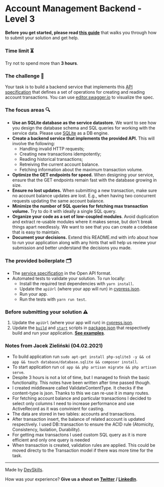 # Account Management Backend - Level 3

**Before you get started, please read [this guide](https://www.notion.so/Get-started-with-your-assignment-dade100d93054a6db1036ce294bdaeb6)** that walks you through how to submit your solution and get help.

### Time limit ⏳

Try not to spend more than **3 hours**.

### The challenge 🎯

Your task is to build a backend service that implements this [API specification](api-specification.yml) that defines a set of operations for creating and reading account transactions. You can use [editor.swagger.io](https://editor.swagger.io/) to visualize the spec.

### The focus areas 🔍
- **Use an SQLite database as the service datastore.** We want to see how you design the database schema and SQL queries for working with the service data. Please use [SQLite](https://www.sqlite.org/index.html) as a DB engine.
- **Create a backend service that implements the provided API.** This will involve the following:
  - Handling invalid HTTP requests;
  - Creating new transactions idempotently;
  - Reading historical transactions;
  - Retreiving the current account balance.
  - Fetching information about the maximum transaction volume.
- **Optimize the GET endpoints for speed.** When designing your service, ensure that the GET endpoints remain fast with the database growing in size.
- **Ensure no lost updates.** When submitting a new transaction, make sure no account balance updates are lost. E.g., when having two concurrent requests updating the same account balance.
- **Minimize the number of SQL queries for fetching max transaction volume.** Try to do it with ideally a single SQL query.
- **Organize your code as a set of low-coupled modules**. Avoid duplication and extract re-usable modules where it makes sense, but don't break things apart needlessly. We want to see that you can create a codebase that is easy to maintain.
- **Document your decisions.** Extend this README.md with info about how to run your application along with any hints that will help us review your submission and better understand the decisions you made.

### The provided boilerplate 🗂
* The [service specification](api-specification.yml) in the Open API format.
* Automated tests to validate your solution. To run locally:
  * Install the required test dependencies with `yarn install`.
  * Update the `apiUrl` (where your app will run) in [cypress.json](cypress.json).
  * Run your app.
  * Run the tests with `yarn run test`.

### Before submitting your solution ⚠️
1. Update the `apiUrl` (where your app will run) in [cypress.json](cypress.json).
2. Update the [`build`](package.json#L5) and [`start`](package.json#L6) scripts in [package.json](package.json) that respectively build and run your application. **[See examples](https://www.notion.so/devskills/Backend-78f49bea524148228f29ceb446157474)**.

### Notes from Jacek Zieliński (04.02.2021)
* To build application run `sudo apt-get install php-sqlite3 -y && cd app && touch database/database.sqlite && composer install`.
* To start application run `cd app && php artisan migrate && php artisan serve`.
* Despite 3 hours is not a lot of time, but I managed to finish the basic functionality. This notes have been written after time passed though.
* I created middleware called ValidateContentType. It checks if the content-type is json. Thanks to this we can re-use it in many routes.
* For fetching account balance and particular transactions I decided to select only columns I need to increase performance and use ActiveRecord as it was convinient for casting.
* The data are stored in two tables: accounts and transactions.
* After transaction insert, the balance of related account is updated respectively. I used DB::transaction to ensure the ACID rule (Atomicity, Consistency, Isolation, Durability).
* For getting max transactons I used custom SQL query as it is more efficient and only one query is needed
* When transaction is created, validation rules are applied. This could be moved directy to the Transaction model if there was more time for the task.

---

Made by [DevSkills](https://devskills.co). 

How was your experience? **Give us a shout on [Twitter](https://twitter.com/DevSkillsHQ) / [LinkedIn](https://www.linkedin.com/company/devskills)**.
